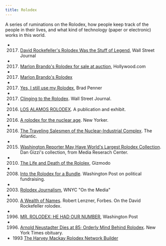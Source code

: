 ```yaml
---
title: Rolodex
---
```

A series of ruminations on the Rolodex, how people keep
track of the people in their lives, and what kind of 
technology (paper or electronic) works in this world.

* 2017. [David Rockefeller's Rolodex Was the Stuff of Legend](https://www.wsj.com/articles/david-rockefellers-famous-rolodex-is-astonishing-heres-a-first-peek-1512494592), Wall Street Journal
* 2017. [Marlon Brando's Rolodex for sale at auction](http://www.hollywood.com/general/marlon-brandos-contacts-book-and-rolodex-set-for-auction-60685785/), Hollywood.com
* 2017. [Marlon Brando's Rolodex](https://www.thenational.ae/arts-culture/what-makes-marlon-brando-s-rolodex-a-special-piece-of-hollywood-history-1.78508)
* 2017. [Yes, I still use my Rolodex](http://culture.firespring.com/blog/post/yes-i-still-use-my-rolodex), Brad Penner
* 2017. [Clinging to the Rolodex](https://www.wsj.com/articles/SB119585920760602459). Wall Street Journal.
* 2016. [LOS ALAMOS ROLODEX](http://www.clui.org/newsletter/winter-2016/los-alamos-rolodex). A publication and exhibit.
* 2016. [A rolodex for the nuclear age](https://www.newyorker.com/tech/elements/a-rolodex-for-the-nuclear-age). New Yorker.
* 2016. [The Traveling Salesmen of the Nuclear-Industrial Complex](https://www.theatlantic.com/technology/archive/2016/01/the-business-cards-that-made-the-bomb/424278/). The Atlantic.
* 2015. [Washington Reporter May Have World's Largest Rolodex Collection](https://www.mrctv.org/blog/worlds-largest-rolodex-collection). Dan Gizzi's collection, from Media Reserach Center.
* 2010. [The Life and Death of the Rololex](https://gizmodo.com/5497511/the-life-and-death-of-the-rolodex), Gizmodo
* 2008. [Into the Rolodex for a Bundle](http://www.washingtonpost.com/wp-dyn/content/article/2008/09/14/AR2008091401569.html). Washington Post on political fundraising.
* 2003. [Rolodex Journalism](https://www.wnyc.org/story/130907-rolodex-journalism/), WNYC "On the Media"
* 2000. [A Wealth of Names](https://www.forbes.com/forbes/2000/0110/6501070a.html#5723daaf2d47). Robert Lenzner, Forbes. On the David Rockefeller rolodex.
* 1996. [MR. ROLODEX: HE HAD OUR NUMBER](https://www.washingtonpost.com/archive/lifestyle/1996/04/20/mr-rolodex-he-had-our-number/081dba20-dae8-4d7c-8951-84cfef86eb66/?utm_term=.908dcc504f99), Washington Post
* 1996. [Arnold Neustadter Dies at 85; Orderly Mind Behind Rolodex](http://www.nytimes.com/1996/04/19/us/arnold-neustadter-dies-at-85-orderly-mind-behind-rolodex.html). New York Times obituary.
* 1993 [The Harvey Mackay Rolodex Network Builder](https://archive.org/details/harveymackayrolo00harv)

